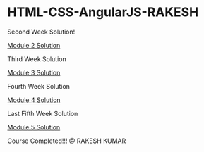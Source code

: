 # HTML-CSS-AngularJS-RAKESH

Second Week Solution!

[Module 2 Solution](Mod2-Sol)

Third Week Solution

[Module 3 Solution](Mod3-Sol)

Fourth Week Solution

[Module 4 Solution](Mod4-Sol)

Last Fifth Week Solution

[Module 5 Solution](Mod5-Sol)

Course Completed!!! @ RAKESH KUMAR
